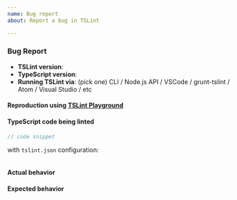 ```yaml
---
name: Bug report
about: Report a bug in TSLint

---
```


### Bug Report

-   __TSLint version__:
-   __TypeScript version__:
-   __Running TSLint via__: (pick one) CLI / Node.js API / VSCode / grunt-tslint / Atom / Visual Studio / etc

#### Reproduction using [TSLint Playground](https://palantir.github.io/tslint-playground)

<!--
Bug reports for rules should include a reproduction using the tslint-playground website. Click the `Save to URL` button and paste the URL here.
-->

#### TypeScript code being linted

```ts
// code snippet
```

with `tslint.json` configuration:

```json

```

#### Actual behavior

#### Expected behavior
